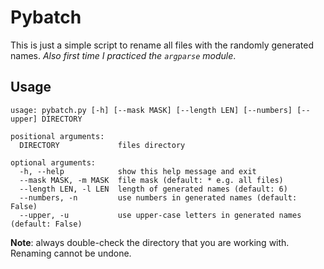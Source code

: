 # Pybatch
This is just a simple script to rename all files with the randomly generated names. *Also first time I practiced the `argparse` module*.

## Usage
```
usage: pybatch.py [-h] [--mask MASK] [--length LEN] [--numbers] [--upper] DIRECTORY

positional arguments:
  DIRECTORY             files directory

optional arguments:
  -h, --help            show this help message and exit
  --mask MASK, -m MASK  file mask (default: * e.g. all files)
  --length LEN, -l LEN  length of generated names (default: 6)
  --numbers, -n         use numbers in generated names (default: False)
  --upper, -u           use upper-case letters in generated names (default: False)
```
**Note**: always double-check the directory that you are working with. Renaming cannot be undone.
